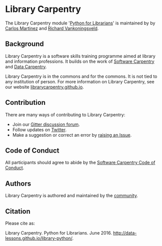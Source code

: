 # Library Carpentry

The Library Carpentry module '[Python for Librarians](http://data-lessons.github.io/library-python/)' is maintained by 
by [Carlos Martinez](https://github.com/c-martinez) and [Richard Vankoningsveld](https://github.com/richyvk).


## Background

Library Carpentry is a software skills training programme aimed at library and information professions. It builds on the work of [Software Carpentry](http://software-carpentry.org/) and [Data Carpentry](http://www.datacarpentry.org/).

Library Carpentry is in the commons and for the commons. It is not tied to any institution of person. For more information on Library Carpentry, see our website [librarycarpentry.github.io](http://librarycarpentry.github.io/).

## Contribution

There are many ways of contributing to Library Carpentry:

- Join our [Gitter discussion forum](https://gitter.im/LibraryCarpentry/).
- Follow updates on [Twitter](https://twitter.com/LibCarpentry).
- Make a suggestion or correct an error by [raising an Issue](https://github.com/data-lessons/library-python/issues).

## Code of Conduct

All participants should agree to abide by the [Software Carpentry Code of Conduct](http://software-carpentry.org/conduct/).

## Authors

Library Carpentry is authored and maintained by the [community](https://github.com/data-lessons/library-openrefine/network/members).

## Citation

Please cite as:

Library Carpentry. Python for Librarians. June 2016. http://data-lessons.github.io/library-python/.
